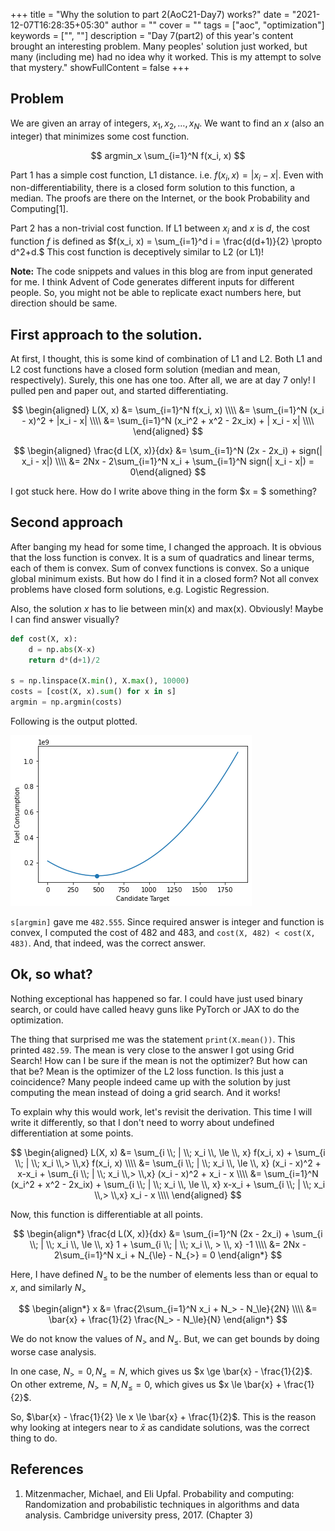 +++
title = "Why the solution to part 2(AoC21-Day7) works?"
date = "2021-12-07T16:28:35+05:30"
author = ""
cover = ""
tags = ["aoc", "optimization"]
keywords = ["", ""]
description = "Day 7(part2) of this year's content brought an interesting problem. Many peoples' solution just worked, but many (including me) had no idea why it worked. This is my attempt to solve that mystery."
showFullContent = false
+++

## Problem

We are given an array of integers, $x_1, x_2, \dots, x_N.$ We want to find an $x$ (also an integer) that minimizes some cost function. 

$$
    argmin_x \sum_{i=1}^N f(x_i, x)
$$

Part 1 has a simple cost function, L1 distance. i.e. $f(x_i, x) = | x_i - x|$. Even with non-differentiability, there is a closed form solution to this function, a median. The proofs are there on the Internet, or the book Probability and Computing[1].

Part 2 has a non-trivial cost function. If L1 between $x_i$ and $x$ is $d$, the cost function $f$ is defined as $f(x_i, x) = \sum_{i=1}^d i = \frac{d(d+1)}{2} \propto d^2+d.$ This cost function is deceptively similar to L2 (or L1)! 

**Note:** The code snippets and values in this blog are from input generated for me. I think Advent of Code generates different inputs for different people. So, you might not be able to replicate exact numbers here, but direction should be same.

## First approach to the solution.

At first, I thought, this is some kind of combination of L1 and L2. Both L1 and L2 cost functions have a closed form solution (median and mean, respectively). Surely, this one has one too. After all, we are at day 7 only! I pulled pen and paper out, and started differentiating.

$$
\begin{aligned}
L(X, x) &= \sum_{i=1}^N f(x_i, x) \\\\
&= \sum_{i=1}^N (x_i - x)^2 + |x_i - x| \\\\
&= \sum_{i=1}^N (x_i^2 + x^2 - 2x_ix) + | x_i - x| \\\\
\end{aligned}
$$

$$
\begin{aligned}
\frac{d L(X, x)}{dx} &= \sum_{i=1}^N (2x - 2x_i) + sign(| x_i - x|) \\\\
&= 2Nx - 2\sum_{i=1}^N x_i + \sum_{i=1}^N sign(| x_i - x|)
 = 0\end{aligned}
$$

I got stuck here. How do I write above thing in the form $x = $ something? 

## Second approach

After banging my head for some time, I changed the approach. It is obvious that the loss function is convex. It is a sum of quadratics and linear terms, each of them is convex. Sum of convex functions is convex. So a unique global minimum exists. But how do I find it in a closed form? Not all convex problems have closed form solutions, e.g. Logistic Regression. 

Also, the solution $x$ has to lie between min(x) and max(x). Obviously! Maybe I can find answer visually?


```python
def cost(X, x):
    d = np.abs(X-x)
    return d*(d+1)/2

s = np.linspace(X.min(), X.max(), 10000)
costs = [cost(X, x).sum() for x in s]
argmin = np.argmin(costs)
```

Following is the output plotted.

![plot](images/day7_plot.png)

`s[argmin]` gave me `482.555`. Since required answer is integer and function is convex, I computed the cost of 482 and 483, and `cost(X, 482) < cost(X, 483)`. And, that indeed, was the correct answer.

## Ok, so what?

Nothing exceptional has happened so far. I could have just used binary search, or could have called heavy guns like PyTorch or JAX to do the optimization.

The thing that surprised me was the statement `print(X.mean())`. This printed `482.59`. The mean is very close to the answer I got using Grid Search! How can I be sure if the mean is not the optimizer? But how can that be? Mean is the optimizer of the L2 loss function. Is this just a coincidence? Many people indeed came up with the solution by just computing the mean instead of doing a grid search. And it works!

To explain why this would work, let's revisit the derivation. This time I will write it differently, so that I don't need to worry about undefined differentiation at some points.


$$
\begin{aligned}
L(X, x) &=
\sum_{i \\; | \\; x_i  \\, \le \\, x} f(x_i, x) +  \sum_{i \\; | \\; x_i  \\,> \\,x} f(x_i, x) \\\\
&= \sum_{i \\; | \\; x_i  \\, \le \\, x} (x_i - x)^2 + x-x_i +
\sum_{i \\; | \\; x_i  \\,> \\,x} (x_i - x)^2 + x_i - x \\\\
&= \sum_{i=1}^N (x_i^2 + x^2 - 2x_ix) + 
\sum_{i \\; | \\; x_i  \\, \le \\, x} x-x_i +
\sum_{i \\; | \\; x_i  \\,> \\,x} x_i - x \\\\
\end{aligned}
$$

Now, this function is differentiable at all points. 

$$
\begin{align*}
\frac{d L(X, x)}{dx} &= \sum_{i=1}^N (2x - 2x_i) + 
\sum_{i \\; | \\; x_i  \\, \le \\, x} 1 +
\sum_{i \\; | \\; x_i  \\, > \\, x} -1 \\\\
&= 2Nx - 2\sum_{i=1}^N x_i + N_{\le} - N_{>} = 0
\end{align*}
$$

Here, I have defined $N_{\le}$ to be the number of elements less than or equal to $x$, and similarly $N_>$

$$
\begin{align*}
x &= \frac{2\sum_{i=1}^N x_i + N_> - N_\le}{2N} \\\\
  &= \bar{x} + \frac{1}{2} \frac{N_> - N_\le}{N}
\end{align*}
$$

We do not know the values of $N_>$ and  $N_\le$. But, we can get bounds by doing worse case analysis.

In one case, $N_> = 0, N_\le = N$, which gives us $x \ge \bar{x} - \frac{1}{2}$. On other extreme, $N_> = N, N_\le = 0$, which gives us $x \le \bar{x} + \frac{1}{2}$.

So, $\bar{x} - \frac{1}{2} \le x \le \bar{x} + \frac{1}{2}$. This is the reason why looking at integers near to $\bar{x}$ as candidate solutions, was the correct thing to do. 

## References
1. Mitzenmacher, Michael, and Eli Upfal. Probability and computing: Randomization and probabilistic techniques in algorithms and data analysis. Cambridge university press, 2017. (Chapter 3)